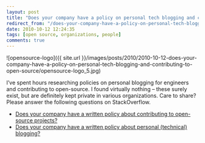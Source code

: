 ```yaml
---
layout: post
title: "Does your company have a policy on personal tech blogging and contributing to open-source?"
redirect_from: "/does-your-company-have-a-policy-on-personal-tech-blogging-and-contributing-to-open-source/"
date: 2010-10-12 12:24:35
tags: [open source, organizations, people]
comments: true
---
```


![opensource-logo]({{ site.url }}/images/posts/2010/2010-10-12-does-your-company-have-a-policy-on-personal-tech-blogging-and-contributing-to-open-source/opensource-logo_5.jpg)

I’ve spent hours researching policies on personal blogging for engineers and contributing to open-source. I found virtually nothing – these surely exist, but are definitely kept private in various organizations. Care to share? Please answer the following questions on StackOverflow.

- [Does your company have a written policy about contributing to open-source projects?](http://stackoverflow.com/questions/3914547/does-your-company-have-a-written-policy-about-contributing-to-open-source-project)
- [Does your company have a written policy about personal (technical) blogging?](http://stackoverflow.com/questions/3914577/does-your-company-have-a-written-policy-about-personal-technical-blogging)

